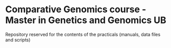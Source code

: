# Comparative Genomics course - Master in Genetics and Genomics UB
Repository reserved for the contents of the practicals (manuals, data files and scripts)

